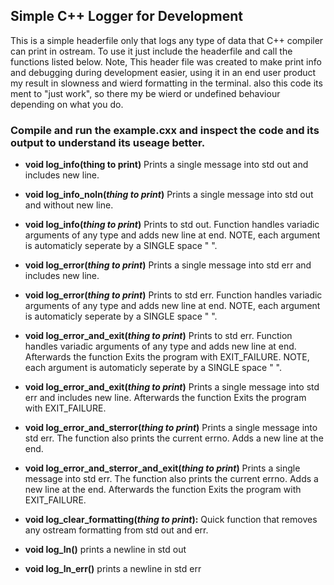 ## Simple C++ Logger for Development

This is a simple headerfile only that logs any type of data that C++ compiler can print in ostream.
To use it just include the headerfile and call the functions listed below.
Note, This header file was created to make print info and debugging during development easier,
using it in an end user product my result in slowness and wierd formatting in the terminal.
also this code its ment to "just work", so there my be wierd or undefined behaviour depending on what you do.

### Compile and run the example.cxx and inspect the code and its output to understand its useage better.

- **void log_info(__thing to print__)**
    Prints a single message into std out and includes new line.

- **void log_info_noln(_thing to print_)**
    Prints a single message into std out and without new line.

- **void log_info(_thing to print_)**
    Prints to std out. Function handles variadic arguments of any type and adds new line at end.
    NOTE, each argument is automaticly seperate by a SINGLE space " ".

- **void log_error(_thing to print_)**
    Prints a single message into std err and includes new line.

- **void log_error(_thing to print_)**
    Prints to std err. Function handles variadic arguments of any type and adds new line at end.
    NOTE, each argument is automaticly seperate by a SINGLE space " ".

- **void log_error_and_exit(_thing to print_)**
    Prints to std err. Function handles variadic arguments of any type and adds new line at end.
    Afterwards the function Exits the program with EXIT_FAILURE.
    NOTE, each argument is automaticly seperate by a SINGLE space " ".

- **void log_error_and_exit(_thing to print_)**
    Prints a single message into std err and includes new line.
    Afterwards the function Exits the program with EXIT_FAILURE.


- **void log_error_and_sterror(_thing to print_)**
    Prints a single message into std err.
    The function also prints the current errno.
    Adds a new line at the end.


- **void log_error_and_sterror_and_exit(_thing to print_)**
    Prints a single message into std err.
    The function also prints the current errno.
    Adds a new line at the end.
    Afterwards the function Exits the program with EXIT_FAILURE.

- **void log_clear_formatting(_thing to print_):**
    Quick function that removes any ostream formatting from std out and err.

- **void log_ln()**
    prints a newline in std out

- **void log_ln_err()**
    prints a newline in std err
